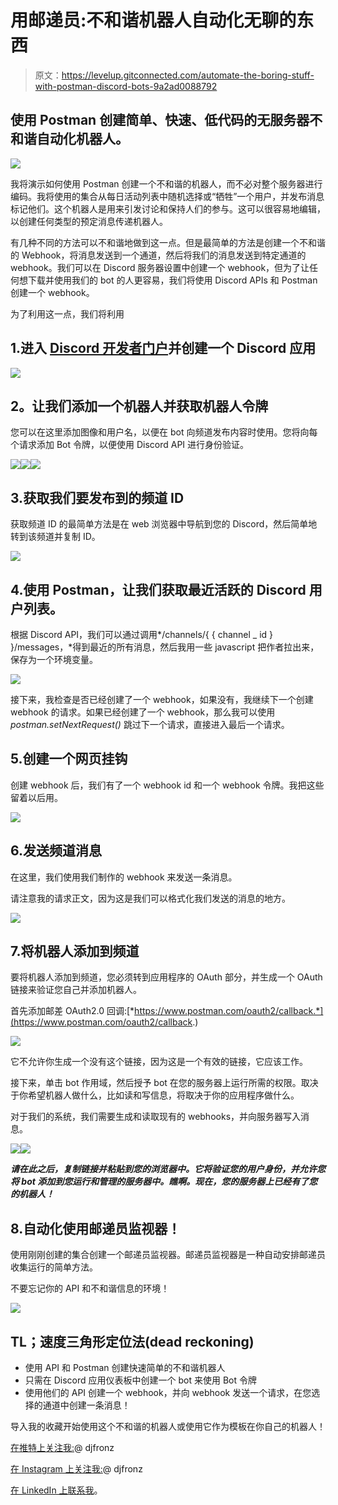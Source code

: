# 用邮递员:不和谐机器人自动化无聊的东西

> 原文：<https://levelup.gitconnected.com/automate-the-boring-stuff-with-postman-discord-bots-9a2ad0088792>

## 使用 Postman 创建简单、快速、低代码的无服务器不和谐自动化机器人。

![](img/f566b88061bfe4dadb7cec2d3c17a012.png)

我将演示如何使用 Postman 创建一个不和谐的机器人，而不必对整个服务器进行编码。我将使用的集合从每日活动列表中随机选择或“牺牲”一个用户，并发布消息标记他们。这个机器人是用来引发讨论和保持人们的参与。这可以很容易地编辑，以创建任何类型的预定消息传递机器人。

有几种不同的方法可以不和谐地做到这一点。但是最简单的方法是创建一个不和谐的 Webhook，将消息发送到一个通道，然后将我们的消息发送到特定通道的 webhook。我们可以在 Discord 服务器设置中创建一个 webhook，但为了让任何想下载并使用我们的 bot 的人更容易，我们将使用 Discord APIs 和 Postman 创建一个 webhook。

为了利用这一点，我们将利用

## 1.进入 [Discord 开发者门户](https://discord.com/developers/applications)并创建一个 Discord 应用

![](img/8822a4adff1723400ed29fd955a976fc.png)

## **2。让我们添加一个机器人并获取机器人令牌**

您可以在这里添加图像和用户名，以便在 bot 向频道发布内容时使用。您将向每个请求添加 Bot 令牌，以便使用 Discord API 进行身份验证。

![](img/7c290c6da1d8e98648ca7244cdb77e0b.png)![](img/96f4cfcdefce51c62e099a113ca6142a.png)![](img/7057aaf624d4c89e6dfcd778baf5cf46.png)

## 3.获取我们要发布到的频道 ID

获取频道 ID 的最简单方法是在 web 浏览器中导航到您的 Discord，然后简单地转到该频道并复制 ID。

![](img/8d2febb59c7e722c37e00ed4ac4e8035.png)

## 4.使用 Postman，让我们获取最近活跃的 Discord 用户列表。

根据 Discord API，我们可以通过调用*/channels/{ { channel _ id } }/messages，*得到最近的所有消息，然后我用一些 javascript 把作者拉出来，保存为一个环境变量。

![](img/7afbd60dea20d3cf29a2119cc8b062ec.png)

接下来，我检查是否已经创建了一个 webhook，如果没有，我继续下一个创建 webhook 的请求。如果已经创建了一个 webhook，那么我可以使用 *postman.setNextRequest()* 跳过下一个请求，直接进入最后一个请求。

## 5.创建一个网页挂钩

创建 webhook 后，我们有了一个 webhook id 和一个 webhook 令牌。我把这些留着以后用。

![](img/1127e99e44254c6b2c6e740aaa02b24f.png)

## 6.发送频道消息

在这里，我们使用我们制作的 webhook 来发送一条消息。

请注意我的请求正文，因为这是我们可以格式化我们发送的消息的地方。

![](img/39adf42c8b089bbe27c4185ca6f9e3a9.png)

## 7.将机器人添加到频道

要将机器人添加到频道，您必须转到应用程序的 OAuth 部分，并生成一个 OAuth 链接来验证您自己并添加机器人。

首先添加邮差 OAuth2.0 回调:[*https://www.postman.com/oauth2/callback.*](https://www.postman.com/oauth2/callback.)

![](img/aa02757cda0a97dfba7bbdb92c58c6b0.png)

它不允许你生成一个没有这个链接，因为这是一个有效的链接，它应该工作。

接下来，单击 bot 作用域，然后授予 bot 在您的服务器上运行所需的权限。取决于你希望机器人做什么，比如读和写信息，将取决于你的应用程序做什么。

对于我们的系统，我们需要生成和读取现有的 webhooks，并向服务器写入消息。

![](img/c72d02b12a8f0e4401e2c68b0d6a0356.png)![](img/a5a2a570a63d0d41805b59d7a4526960.png)

***请在此之后，复制链接并粘贴到您的浏览器中。它将验证您的用户身份，并允许您将 bot 添加到您运行和管理的服务器中。瞧啊。现在，您的服务器上已经有了您的机器人！***

## 8.自动化使用邮递员监视器！

使用刚刚创建的集合创建一个邮递员监视器。邮递员监视器是一种自动安排邮递员收集运行的简单方法。

不要忘记你的 API 和不和谐信息的环境！

![](img/0f8c38a345eba18672b0b15226cf9475.png)

## TL；速度三角形定位法(dead reckoning)

*   使用 API 和 Postman 创建快速简单的不和谐机器人
*   只需在 Discord 应用仪表板中创建一个 bot 来使用 Bot 令牌
*   使用他们的 API 创建一个 webhook，并向 webhook 发送一个请求，在您选择的通道中创建一条消息！

导入我的收藏开始使用这个不和谐的机器人或使用它作为模板在你自己的机器人！

[在推特上关注我:](https://twitter.com/calickahh)@ djfronz

[在 Instagram 上关注我:](https://twitter.com/calickahh)@ djfronz

[在 LinkedIn 上联系我](https://www.linkedin.com/in/stcalica/)。